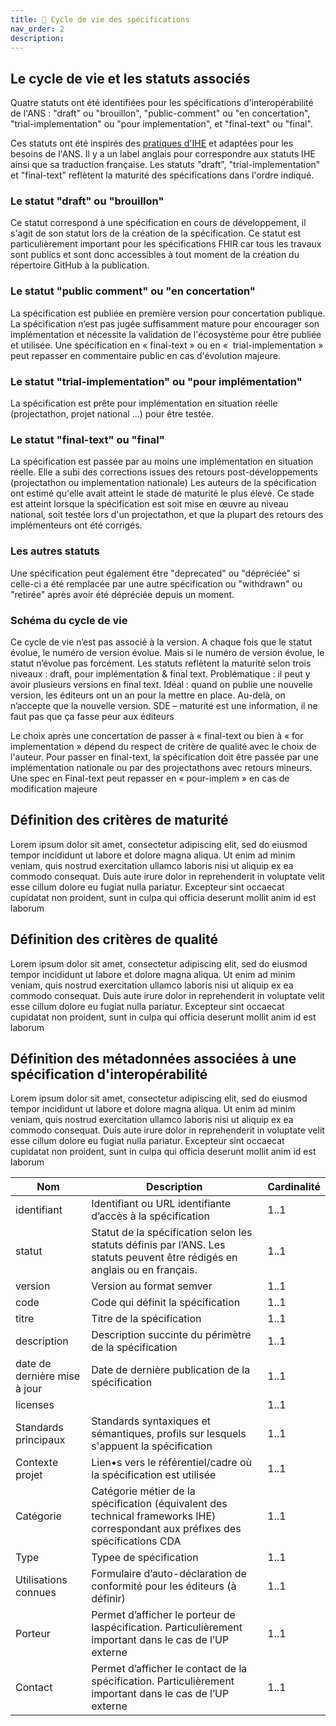 ```yaml
---
title: 🔁 Cycle de vie des spécifications
nav_order: 2
description: 
---
```


## Le cycle de vie et les statuts associés

Quatre statuts ont été identifiées pour les spécifications d'interopérabilité de l'ANS : "draft" ou "brouillon", "public-comment" ou "en concertation", "trial-implementation" ou "pour implementation", et "final-text" ou "final".

Ces statuts ont été inspirés des [pratiques d'IHE](https://wiki.ihe.net/index.php/Comments#Phases_of_Development) et adaptées pour les besoins de l'ANS. Il y a un label anglais pour correspondre aux statuts IHE ainsi que sa traduction française.
Les statuts "draft", "trial-implementation" et "final-text" reflètent la maturité des spécifications dans l'ordre indiqué.

### Le statut "draft" ou "brouillon"

Ce statut correspond à une spécification en cours de développement, il s'agit de son statut lors de la création de la spécification. Ce statut est particulièrement important pour les spécifications FHIR car tous les travaux sont publics et sont donc accessibles à tout moment de la création du répertoire GitHub à la publication.

### Le statut "public comment" ou "en concertation"

La spécification est publiée en première version pour concertation publique. La spécification n’est pas jugée suffisamment mature pour encourager son implémentation et nécessite la validation de l'écosystème pour être publiée et utilisée.
Une spécification en « final-text » ou en «  trial-implementation » peut repasser en commentaire public en cas d'évolution majeure.

### Le statut "trial-implementation" ou "pour implémentation"

La spécification est prête pour implémentation en situation réelle (projectathon, projet national …) pour être testée.

### Le statut "final-text" ou "final"

La spécification est passée par au moins une implémentation en situation réelle. Elle a subi des corrections issues des retours post-développements (projectathon ou implementation nationale)
Les auteurs de la spécification ont estimé qu'elle avait atteint le stade de maturité le plus élevé. Ce stade est atteint lorsque la spécification est soit mise en œuvre au niveau national, soit testée lors d'un projectathon, et que la plupart des retours des implémenteurs ont été corrigés.

### Les autres statuts

Une spécification peut également être "deprecated" ou "dépréciée" si celle-ci a été remplacée par une autre spécification ou "withdrawn" ou "retirée" après avoir été dépréciée depuis un moment.

### Schéma du cycle de vie

Ce cycle de vie n’est pas associé à la version.
A chaque fois que le statut évolue, le numéro de version évolue. Mais si le numéro de version évolue, le statut n’évolue pas forcément.
Les statuts reflètent la maturité selon trois niveaux : draft, pour implémentation & final text.
Problématique : il peut y avoir plusieurs versions en final text. 
Idéal : quand on publie une nouvelle version, les éditeurs ont un an pour la mettre en place. Au-delà, on n’accepte que la nouvelle version.
SDE – maturité est une information, il ne faut pas que ça fasse peur aux éditeurs

Le choix après une concertation de passer à « final-text ou bien à « for implementation » dépend du respect de critère de qualité avec le choix de l'auteur.
Pour passer en final-text, la spécification doit être passée par une implémentation nationale ou par des projectathons avec retours mineurs.
Une spec en Final-text peut repasser en « pour-implem » en cas de modification majeure

## Définition des critères de maturité

Lorem ipsum dolor sit amet, consectetur adipiscing elit, sed do eiusmod tempor incididunt ut labore et dolore magna aliqua. Ut enim ad minim veniam, quis nostrud exercitation ullamco laboris nisi ut aliquip ex ea commodo consequat. Duis aute irure dolor in reprehenderit in voluptate velit esse cillum dolore eu fugiat nulla pariatur. Excepteur sint occaecat cupidatat non proident, sunt in culpa qui officia deserunt mollit anim id est laborum

## Définition des critères de qualité

Lorem ipsum dolor sit amet, consectetur adipiscing elit, sed do eiusmod tempor incididunt ut labore et dolore magna aliqua. Ut enim ad minim veniam, quis nostrud exercitation ullamco laboris nisi ut aliquip ex ea commodo consequat. Duis aute irure dolor in reprehenderit in voluptate velit esse cillum dolore eu fugiat nulla pariatur. Excepteur sint occaecat cupidatat non proident, sunt in culpa qui officia deserunt mollit anim id est laborum

## Définition des métadonnées associées à une spécification d'interopérabilité

Lorem ipsum dolor sit amet, consectetur adipiscing elit, sed do eiusmod tempor incididunt ut labore et dolore magna aliqua. Ut enim ad minim veniam, quis nostrud exercitation ullamco laboris nisi ut aliquip ex ea commodo consequat. Duis aute irure dolor in reprehenderit in voluptate velit esse cillum dolore eu fugiat nulla pariatur. Excepteur sint occaecat cupidatat non proident, sunt in culpa qui officia deserunt mollit anim id est laborum

| Nom | Description | Cardinalité |
| --- | --- | --- |
| identifiant | Identifiant ou URL identifiante d’accès à la spécification | 1..1 |
| statut | Statut de la spécification selon les statuts définis par l’ANS. Les statuts peuvent être rédigés en anglais ou en français. | 1..1 |
| version | Version au format semver | 1..1 |
| code | Code qui définit la spécification | 1..1 |
| titre | Titre de la spécification | 1..1 |
| description | Description succinte du périmètre de la spécification | 1..1 |
| date de dernière mise à jour | Date de dernière publication de la spécification | 1..1 |
| licenses |  | 1..1 |
| Standards principaux | Standards syntaxiques et sémantiques, profils sur lesquels s'appuent la spécification | 1..1 |
| Contexte projet | Lien•s vers le référentiel/cadre où la spécification est utilisée | 1..1 |
| Catégorie | Catégorie métier de la spécification (équivalent des technical frameworks IHE) correspondant aux préfixes des spécifications CDA | 1..1 |
| Type | Typee de spécification | 1..1 |
| Utilisations connues | Formulaire d’auto-déclaration de conformité pour les éditeurs (à définir) | 1..1 |
| Porteur | Permet d’afficher le porteur de laspécification. Particulièrement important dans le cas de l’UP externe | 1..1 |
| Contact | Permet d’afficher le contact de la spécification. Particulièrement important dans le cas de l’UP externe | 1..1 |